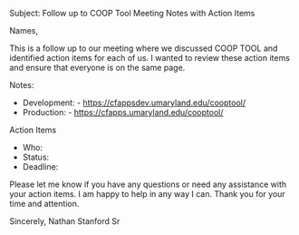 Subject: 
Follow up to COOP Tool Meeting Notes with Action Items

Names,

This is a follow up to our meeting where we discussed COOP TOOL and identified action items for each of us. I wanted to review these action items and ensure that everyone is on the same page. 

Notes:
- Development: - https://cfappsdev.umaryland.edu/cooptool/
- Production: - https://cfapps.umaryland.edu/cooptool/

Action Items
- Who:
- Status:
- Deadline:

Please let me know if you have any questions or need any assistance with your action items. I am happy to help in any way I can. Thank you for your time and attention.  


Sincerely,
Nathan Stanford Sr



